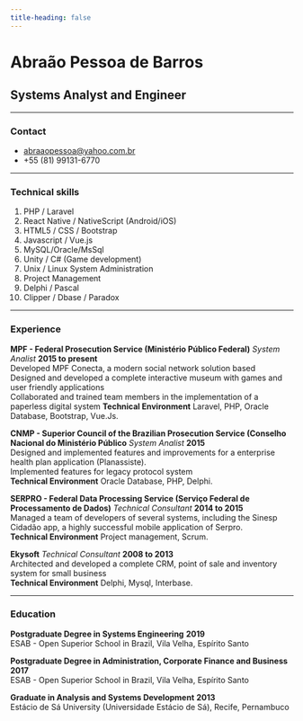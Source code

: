 ```yaml
---
title-heading: false
---
```

# Abraão Pessoa de Barros
## Systems Analyst and Engineer

------

### Contact 
* [abraaopessoa@yahoo.com.br](mailto:abraaopessoa@yahoo.com.br)
* +55 (81) 99131-6770 

------

### Technical skills

1. PHP / Laravel
1. React Native / NativeScript (Android/iOS)
1. HTML5 / CSS / Bootstrap
1. Javascript / Vue.js 
1. MySQL/Oracle/MsSql
1. Unity / C# (Game development)
1. Unix / Linux System Administration
1. Project Management
1. Delphi / Pascal
1. Clipper / Dbase / Paradox


------

### Experience

**MPF - Federal Prosecution Service (Ministério Público Federal)** *System Analist* __2015 to present__  
	Developed MPF Conecta, a modern social network solution based  
    Designed and developed  a complete interactive museum with games and user friendly applications  
	Collaborated and trained team members in the implementation of a paperless digital system
	**Technical Environment** Laravel, PHP, Oracle Database, Bootstrap, Vue.Js.

**CNMP - Superior Council of the Brazilian Prosecution Service (Conselho Nacional do Ministério Público** *System Analist* __2015__  
    Designed and implemented features and improvements for a enterprise health plan application (Planassiste).  
	Implemented features for legacy protocol system  
	**Technical Environment** Oracle Database, PHP, Delphi.

**SERPRO - Federal Data Processing Service (Serviço Federal de Processamento de Dados)** *Technical Consultant* __2014 to 2015__  
	Managed a team of developers of several systems, including the Sinesp Cidadão app, a highly successful mobile application of Serpro.  
	**Technical Environment** Project management, Scrum.

**Ekysoft** *Technical Consultant* __2008 to 2013__   
	Architected and developed a complete CRM, point of sale and inventory system for small business  
	**Technical Environment** Delphi, Mysql, Interbase.

------
<!--- 
### Projects

* **Ethical Barcode**
	Cordova based app(iOS & Android) that leverages a huge amalgamation of public data. Driven by over 30 web spiders, 15 webservices and multiple external databases it provides brand ratings from non-profit organisations by scanning product barcodes.

* **Halifax Crime Heatmap**
	HTML5 Animated heatmap visualising crimes in the city of Halifax. Built on a customised version Heatmap.js library which enables smooth animation. Won silver in the [Apps4Halifax](http://apps4halifax.ca/) city category.

* **Foxish**
	Chrome extension that enables Firefox-style live RSS feeds with over fifteen thousand active users a 4/5 star rating. Featured on 
    [Apps4Halifax](http://apps4halifax.ca/) city category.

------
 --->
### Education

**Postgraduate Degree in Systems Engineering** __2019__  
	ESAB - Open Superior School in Brazil, Vila Velha, Espírito Santo

**Postgraduate Degree in Administration, Corporate Finance and Business** __2017__  
	ESAB - Open Superior School in Brazil, Vila Velha, Espírito Santo

**Graduate in Analysis and Systems Development** __2013__  
	Estácio de Sá University (Universidade Estácio de Sá), Recife, Pernambuco
